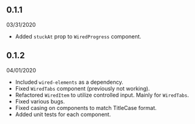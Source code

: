 ## 0.1.1

03/31/2020

- Added `stuckAt` prop to `WiredProgress` component.

## 0.1.2

04/01/2020

- Included `wired-elements` as a dependency.
- Fixed `WiredTabs` component (previously not working).
- Refactored `WiredItem` to utilize controlled input. Mainly for `WiredTabs`.
- Fixed various bugs.
- Fixed casing on components to match TitleCase format.
- Added unit tests for each component.
